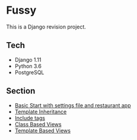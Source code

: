 # Fussy
This is a Django revision project.

## Tech
- Django 1.11
- Python 3.6
- PostgreSQL

## Section
- [Basic Start with settings file and restaurant app](https://github.com/SaurabhJ86/Fussy/tree/f99c79cff5e6ae2467751cf2bfb527c8d2a3f22a)
- [Template Inheritance](https://github.com/SaurabhJ86/Fussy/tree/d791e695b20746f2eb138fe0b82955c8f85a2b20)
- [Include tags](https://github.com/SaurabhJ86/Fussy/tree/1df9ab8f16a4b2169a5fbd81c7da085d7d534180)
- [Class Based Views](https://github.com/SaurabhJ86/Fussy/tree/5f8209d531c7b5b8a51961b009632c4cb956e8e0)
- [Template Based Views](https://github.com/SaurabhJ86/Fussy/tree/2fef61f80576e48b3560a4010b282d845029aab8)
